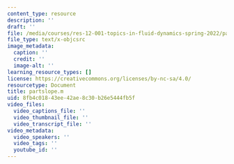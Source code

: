 ```yaml
---
content_type: resource
description: ''
draft: ''
file: /media/courses/res-12-001-topics-in-fluid-dynamics-spring-2022/partslope.m
file_type: text/x-objcsrc
image_metadata:
  caption: ''
  credit: ''
  image-alt: ''
learning_resource_types: []
license: https://creativecommons.org/licenses/by-nc-sa/4.0/
resourcetype: Document
title: partslope.m
uid: 8fb4c018-43ee-42ae-8c30-b26e5444fb5f
video_files:
  video_captions_file: ''
  video_thumbnail_file: ''
  video_transcript_file: ''
video_metadata:
  video_speakers: ''
  video_tags: ''
  youtube_id: ''
---
```

